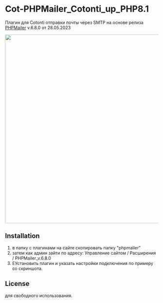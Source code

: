 # Cot-PHPMailer_Cotonti_up_PHP8.1
Плагин для Cotonti отправки почты через SMTP на основе релиза [PHPMailer]([https://github.com/webitproff](https://github.com/PHPMailer/PHPMailer))  v.6.8.0 от 28.05.2023
<p><a href="https://raw.githubusercontent.com/webitproff/PHPMailer_Cotonti/main/PHPMailer_for_Cotonti_2023-05-28.png"><img loading="lazy" src="https://raw.githubusercontent.com/webitproff/PHPMailer_Cotonti/main/PHPMailer_for_Cotonti_2023-05-28.png" width="860" height="620" alt=""></a></p>

## Installation

1. в папку с плагинами на сайте скопировать папку "phpmailer"
2. затем как админ зайти по адресу: Управление сайтом / Расширения / PHPMailer_v.6.8.0
3. EУстановить плагин и указать настройки подключения по примеру со скриншота.

## License
для свободного использования. 
